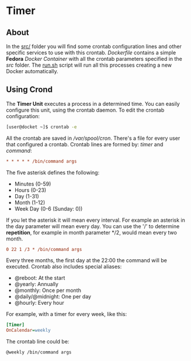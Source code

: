<!-- 

	Bruno Mondelo Giaramita                                    
	mondelob14@gmail.com                                       
	isx48185462                                                
	Escola del Treball de Barcelona 2017-05-18
	
                                                                     -->
                                                                     
# Timer


## About 

In the [src/](src) folder you will find some crontab configuration lines
and other specific services to use with this crontab. *Dockerfile*
contains a simple **Fedora** *Docker Container* with all the crontab
parameters specified in the *src* folder. The [run.sh](run.sh) script
will run all this processes creating a new Docker automatically.

## Using Crond

The **Timer Unit** executes a process in a determined time. You can
easily configure this unit, using the crontab daemon. To edit the
crontab configuration:

```bash
[user@docket ~]$ crontab -e
```

All the crontab are saved in */var/spool/cron*. There's a file for
every user that configured a crontab. Crontab lines are formed by:
*timer* and *command*:

```INI
* * * * * /bin/command args
```

The five asterisk defines the following:
* Minutes (0-59)
* Hours (0-23)
* Day (1-31)
* Month (1-12)
* Week Day (0-6 (Sunday: 0))

If you let the asterisk it will mean every interval. For example an
asterisk in the day parameter will mean every day. You can use the '/'
to determine **repetition**, for example in month parameter */2, would
mean every two month.

```INI
0 22 1 /3 * /bin/command args
```

Every three months, the first day at the 22:00 the command will be
executed. Crontab also includes special aliases:
* @reboot: At the start
* @yearly: Annually
* @monthly: Once per month
* @daily/@midnight: One per day
* @hourly: Every hour

For example, with a timer for every week, like this:

```INI
[Timer]
OnCalendar=weekly
```

The crontab line could be:

```bash
@weekly /bin/command args
```
